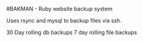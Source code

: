 #BAKMAN - Ruby website backup system

Uses rsync and mysql to backup files via ssh. 

30 Day rolling db backups
7 day rolling file backups

